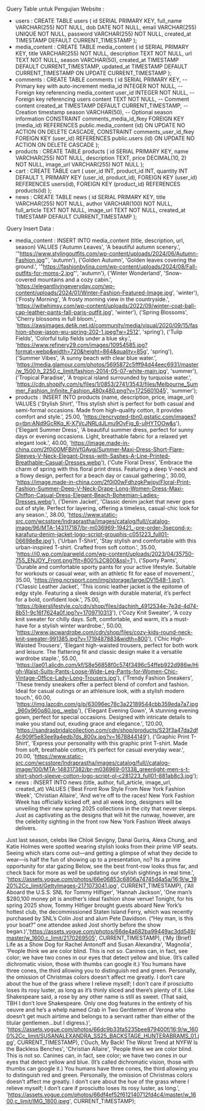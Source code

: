 Query Table untuk Pengujian Website :
- users :
  CREATE TABLE users (
    id SERIAL PRIMARY KEY,
    full_name VARCHAR(255) NOT NULL,
    dob DATE NOT NULL,
    email VARCHAR(255) UNIQUE NOT NULL,
    password VARCHAR(255) NOT NULL,
    created_at TIMESTAMP DEFAULT CURRENT_TIMESTAMP
);
- media_content :
  CREATE TABLE media_content (
    id SERIAL PRIMARY KEY,
    title VARCHAR(255) NOT NULL,
    description TEXT NOT NULL,
    url TEXT NOT NULL,
    season VARCHAR(50),
    created_at TIMESTAMP DEFAULT CURRENT_TIMESTAMP,
    updated_at TIMESTAMP DEFAULT CURRENT_TIMESTAMP ON UPDATE CURRENT_TIMESTAMP
);
- comments :
  CREATE TABLE comments (
    id SERIAL PRIMARY KEY, -- Primary key with auto-increment
    media_id INTEGER NOT NULL, -- Foreign key referencing media_content
    user_id INTEGER NOT NULL, -- Foreign key referencing users
    content TEXT NOT NULL, -- Comment content
    created_at TIMESTAMP DEFAULT CURRENT_TIMESTAMP, -- Creation timestamp
    season VARCHAR(50), -- Optional season information
    CONSTRAINT comments_media_id_fkey FOREIGN KEY (media_id)
        REFERENCES public.media_content (id)
        ON UPDATE NO ACTION
        ON DELETE CASCADE,
    CONSTRAINT comments_user_id_fkey FOREIGN KEY (user_id)
        REFERENCES public.users (id)
        ON UPDATE NO ACTION
        ON DELETE CASCADE
);
- products :
  CREATE TABLE products (
    id SERIAL PRIMARY KEY,
    name VARCHAR(255) NOT NULL,
    description TEXT,
    price DECIMAL(10, 2) NOT NULL,
    image_url VARCHAR(255) NOT NULL
);
- cart :
  CREATE TABLE cart (
  user_id INT,
  product_id INT,
  quantity INT DEFAULT 1,
  PRIMARY KEY (user_id, product_id),
  FOREIGN KEY (user_id) REFERENCES users(id),
  FOREIGN KEY (product_id) REFERENCES products(id)
  );
- news :
  CREATE TABLE news (
  id SERIAL PRIMARY KEY,
  title VARCHAR(255) NOT NULL,
  author VARCHAR(100) NOT NULL,
  full_article TEXT NOT NULL,
  image_url TEXT NOT NULL,
  created_at TIMESTAMP DEFAULT CURRENT_TIMESTAMP );

Query Insert Data :
- media_content :
  INSERT INTO media_content (title, description, url, season) VALUES 
  ('Autumn Leaves', 'A beautiful autumn scenery.', '"https://www.stylingoutfits.com/wp-content/uploads/2024/06/Autumn-Fashion.jpg"', 'autumn'),
  ('Golden Autumn', 'Golden leaves covering the ground.', '"https://fashionbylina.com/wp-content/uploads/2024/08/Fall-outfits-for-moms-2.jpg"', 'autumn'),
  ('Winter Wonderland', 'Snow-covered mountains and a cozy cabin.', 'https://elegantlivingeveryday.com/wp-content/uploads/2024/01/Winter-Fashion-Featured-Image.jpg', 'winter'),
  ('Frosty Morning', 'A frosty morning view in the countryside.', 'https://witwhimsy.com/wp-content/uploads/2022/09/winter-coat-ball-cap-leather-pants-fall-paris-outfit.jpg', 'winter'),
  ('Spring Blossoms', 'Cherry blossoms in full bloom.', 'https://awsimages.detik.net.id/community/media/visual/2020/09/15/fashion-show-jason-wu-spring-202-1.jpeg?w=2512', 'spring'),
  ('Tulip Fields', 'Colorful tulip fields under a blue sky.', 'https://www.refinery29.com/images/10954585.jpg?format=webp&width=720&height=864&quality=85g', 'spring'),
  ('Summer Vibes', 'A sunny beach with clear blue water.', 'https://media.glamour.com/photos/5695872c5fff94d44eec6931/master/w_1500,h_2250,c_limit/fashion-2014-05-07-white-main.jpg', 'summer'),
  ('Tropical Paradise', 'A tropical island surrounded by turquoise water.', 'https://cdn.shopify.com/s/files/1/0853/2741/3543/files/Melbourne_Summer_Fashion_Infinite_Fashion_480x480.png?v=1725601045', 'summer');
- products :
  INSERT INTO products (name, description, price, image_url) VALUES
('Stylish Shirt', 'This stylish shirt is perfect for both casual and semi-formal occasions. Made from high-quality cotton, it provides comfort and style.', 25.00, 'https://encrypted-tbn0.gstatic.com/images?q=tbn:ANd9GcRKq_K-X7VcJNRLdJLmu9OvFjg_6-uIHYTOOw&s'),
('Elegant Summer Dress', 'A beautiful summer dress, perfect for sunny days or evening occasions. Light, breathable fabric for a relaxed yet elegant look.', 40.00, 'https://image.made-in-china.com/2f0j00MFBihVfGAvgj/Summer-Maxi-Dress-Short-Flare-Sleeves-V-Neck-Elegant-Dress-with-Sashes-A-Line-Printed-Breathable-Casual-Dresses.webp'),
('Cute Floral Dress', 'Embrace the charm of spring with this floral print dress. Featuring a deep V-neck and a flowy design, perfect for a beach day or casual gathering.', 30.00, 'https://image.made-in-china.com/2f0j00wFdhzgkPwjpy/Floral-Print-Fashion-Summer-Deep-V-Neck-Drape-Long-Women-Dress-Maxi-Chiffon-Casual-Dress-Elegant-Beach-Bohemian-Ladies-Dresses.webp'),
('Denim Jacket', 'Classic denim jacket that never goes out of style. Perfect for layering, offering a timeless, casual-chic look for any season.', 38.00, 'https://www.static-src.com/wcsstore/Indraprastha/images/catalog/full//catalog-image/96/MTA-143117187/br-m036969-19421_-pre-order-3second-x-karafuru-denim-jacket-logo-script-grouphis-c051223_full01-06698e8e.jpg'),
('Urban T-Shirt', 'Stay stylish and comfortable with this urban-inspired T-shirt. Crafted from soft cotton.', 35.00, 'https://i0.wp.com/parweld.com/wp-content/uploads/2023/04/35750-755_ENJOY_Front.png?fit=800%2C800&ssl=1'),
('Sporty Pants', 'Durable and comfortable sporty pants for your active lifestyle. Suitable for workouts or casual wear, with an athletic fit for ease of movement.', 35.00, 'https://img.ncrsport.com/img/storage/large/DV1548-1.jpg'),
('Classic Leather Jacket', 'This iconic leather jacket is the epitome of edgy style. Featuring a sleek design with durable material, it’s perfect for a bold, confident look.', 75.00, 'https://bikerslifestyle.co/cdn/shop/files/dachinh_4912534e-7e3d-4d74-8b51-9c16f7624a0f.jpg?v=1709710313'),
('Cozy Knit Sweater', 'A cozy knit sweater for chilly days. Soft, comfortable, and warm, it’s a must-have for a stylish winter wardrobe.', 50.00, 'https://www.jacwardrobe.com/cdn/shop/files/cozy-kids-round-neck-knit-sweater-991385.jpg?v=1719487883&width=800'),
('Chic High-Waisted Trousers', 'Elegant high-waisted trousers, perfect for both work and leisure. The flattering fit and classic design make it a versatile wardrobe staple.', 55.00, 'https://ae01.alicdn.com/kf/S8e56858f0c574f3496c54ffeb922d986w/High-Waist-Suits-Pants-Loose-Wide-Leg-Pants-for-Women-Chic-Vintage-Office-Lady-Long-Trousers.jpg'),
('Trendy Fashion Sneakers', 'These trendy sneakers offer a perfect blend of comfort and fashion. Ideal for casual outings or an athleisure look, with a stylish modern touch.', 60.00, 'https://img.lazcdn.com/g/p/63096ec78c3a22189544cbb359eda7a7.jpg_960x960q80.jpg_.webp'),
('Elegant Evening Gown', 'A stunning evening gown, perfect for special occasions. Designed with intricate details to make you stand out, exuding grace and elegance.', 120.00, 'https://sandrasbridalcollection.com/cdn/shop/products/S23f3a47da2df4c909f5e83ee9a4edb7ds_800x.jpg?v=1678844149'),
('Graphic Print T-Shirt', 'Express your personality with this graphic print T-shirt. Made from soft, breathable cotton, it’s perfect for casual everyday wear.', 20.00, 'https://www.static-src.com/wcsstore/Indraprastha/images/catalog/full//catalog-image/100/MTA-148317382/br-m036969-01338_greenlight-men-s-t-shirt-short-sleeve-cotton-logo-script-ol-c281223_full01-881ab8c3.jpg');
- news :
  INSERT INTO news (title, author, full_article, image_url, created_at)
VALUES 
('Best Front Row Style From New York Fashion Week', 'Christian Allaire', 'And we’re off to the races! New York Fashion Week has officially kicked off, and all week long, designers will be unveiling their new spring 2025 collections in the city that never sleeps. Just as captivating as the designs that will hit the runway, however, are the celebrity sighting in the front row New York Fashion Week always delivers.

Just last season, celebs like Chloë Sevigny, Danai Gurira, Alexa Chung, and Katie Holmes were spotted wearing stylish looks from their prime VIP seats. Seeing which stars come out—and getting a glimpse of what they decide to wear—is half the fun of showing up to a presentation, no? Its a prime opportunity for star gazing Below, see the best front-row looks thus far, and check back for more as well be updating our stylish sightings in real time.', 'https://assets.vogue.com/photos/66e06853c6806a74745d4a5a/16:9/w_1920%2Cc_limit/GettyImages-2171073041.jpg', CURRENT_TIMESTAMP),
('All Aboard the U.S.S. SNL for Tommy Hilfiger', 'Hannah Jackson', 'One man’s $280,100 money pit is another’s ideal fashion show venue! Tonight, for his spring 2025 show, Tommy Hilfiger brought guests aboard New York’s hottest club, the decommissioned Staten Island Ferry, which was recently purchased by SNL’s Colin Jost and alum Pete Davidson. (“Hey man, is this your boat?” one attendee asked Jost shortly before the show began.)','https://assets.vogue.com/photos/66de4a682ba99449ac3dd549/master/w_1600,c_limit/2170269505', CURRENT_TIMESTAMP),
('My (Brief) Life as a Show Dog for Rachel Antonoff and Susan Alexandra', 'Magnolia', 'People think we are color blind. This is not so. Canines can, in fact, see color; we have two cones in our eyes that detect yellow and blue. (It’s called dichromatic vision, those with thumbs can google it.) You humans have three cones, the third allowing you to distinguish red and green. Personally, the omission of Christmas colors doesn’t affect me greatly. I don’t care about the hue of the grass where I relieve myself; I don’t care if prosciutto loses its rosy luster, as long as it’s thinly sliced and there’s plenty of it. Like Shakespeare said, a rose by any other name is still as sweet. (That said, TBH I don’t love Shakespeare. Only one dog features in the entirety of his oeuvre and he’s a whelp named Crab in Two Gentlemen of Verona who doesn’t get much airtime and belongs to a servant rather than either of the titular gentlemen…but I digress.)', 'https://assets.vogue.com/photos/66dc9b33fa5235bee879400f/16:9/w_1600%2Cc_limit/SUSANALEXANDRA_SS25_BACKSTAGE_HUNTERABRAMS_01.jpg', CURRENT_TIMESTAMP),
	('Ouch, My Back! The Worst Trend at NYFW Is the Backless Benches', 'Christian Allaire', 'People think we are color blind. This is not so. Canines can, in fact, see color; we have two cones in our eyes that detect yellow and blue. (It’s called dichromatic vision, those with thumbs can google it.) You humans have three cones, the third allowing you to distinguish red and green. Personally, the omission of Christmas colors doesn’t affect me greatly. I don’t care about the hue of the grass where I relieve myself; I don’t care if prosciutto loses its rosy luster, as long.', 'https://assets.vogue.com/photos/66df4ef52f612140712fd4c4/master/w_1600,c_limit/IMG_1800.jpeg', CURRENT_TIMESTAMP);
